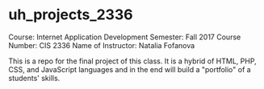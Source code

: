 # uh_projects_2336

Course:               Internet Application Development
Semester:             Fall 2017
Course Number:        CIS 2336
Name of Instructor:   Natalia Fofanova

This is a repo for the final project of this class. It is a hybrid of HTML, PHP, CSS, and JavaScript languages and in the end will build a "portfolio" of a students' skills.
